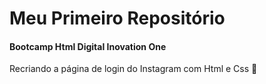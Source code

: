 # Meu Primeiro Repositório 
#### Bootcamp Html  Digital Inovation One 

Recriando a página de login do Instagram com Html e Css :rocket:
